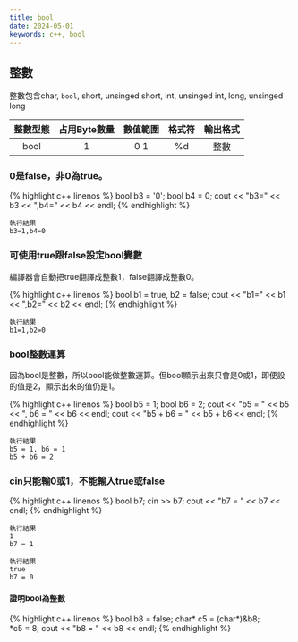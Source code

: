 ```yaml
---
title: bool
date: 2024-05-01
keywords: c++, bool
---
```


## 整數

整數包含char, `bool`, short, unsinged short, int, unsinged int, long, unsinged long

|整數型態|占用Byte數量|數值範圍|格式符|輸出格式|
|:---:|:---:|:---:|:---:|:---:|
|bool |1    |0 1|%d   |整數  |


### 0是false，非0為true。

{% highlight c++ linenos %}
    bool b3 = '0';
    bool b4 = 0;
    cout << "b3=" << b3 << ",b4=" << b4 << endl;
{% endhighlight %}
```
執行結果
b3=1,b4=0
```

### 可使用true跟false設定bool變數

編譯器會自動把true翻譯成整數1，false翻譯成整數0。

{% highlight c++ linenos %}
    bool b1 = true, b2 = false;
    cout << "b1=" << b1 << ",b2=" << b2 << endl;
{% endhighlight %}
```
執行結果
b1=1,b2=0
```

### bool整數運算

因為bool是整數，所以bool能做整數運算。但bool顯示出來只會是0或1，即便設的值是2，顯示出來的值仍是1。

{% highlight c++ linenos %}
    bool b5 = 1;
    bool b6 = 2;
    cout << "b5 = " << b5 << ", b6 = " << b6 << endl;
    cout << "b5 + b6 = " << b5 + b6 << endl;
{% endhighlight %}
```
執行結果
b5 = 1, b6 = 1
b5 + b6 = 2
```

### cin只能輸0或1，不能輸入true或false


{% highlight c++ linenos %}
    bool b7;
    cin >> b7;
    cout << "b7 = " << b7 << endl;
{% endhighlight %}
```
執行結果
1
b7 = 1
```
```
執行結果
true
b7 = 0
```

#### 證明bool為整數

{% highlight c++ linenos %}
    bool b8 = false;
    char* c5 = (char*)&b8;    
    *c5 = 8;
    cout << "b8 = " << b8 << endl;
{% endhighlight %}